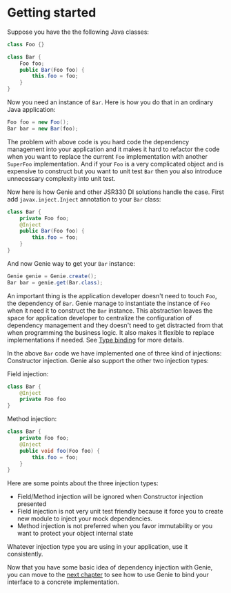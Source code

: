 # Getting started

Suppose you have the the following Java classes:

```java
class Foo {}

class Bar {
	Foo foo;
	public Bar(Foo foo) {
		this.foo = foo;
	}
}
```

Now you need an instance of `Bar`. Here is how you do that in an ordinary Java application:

```java
Foo foo = new Foo();
Bar bar = new Bar(foo);
```

The problem with above code is you hard code the dependency management into your application and it makes it hard to refactor the code when you want to replace the current `Foo` implementation with another `SuperFoo` implementation. And if your `Foo` is a very complicated object and is expensive to construct but you want to unit test `Bar` then you also introduce unnecessary complexity into unit test.

Now here is how Genie and other JSR330 DI solutions handle the case. First add `javax.inject.Inject` annotation to your `Bar` class:

```java
class Bar {
	private Foo foo;
	@Inject
	public Bar(Foo foo) {
		this.foo = foo;
	}
}
```

And now Genie way to get your `Bar` instance:

```java
Genie genie = Genie.create(); 
Bar bar = genie.get(Bar.class);
```

An important thing is the application developer doesn't need to touch `Foo`, the dependency of `Bar`. Genie manage to instantiate the instance of `Foo` when it need it to construct the `Bar` instance. This abstraction leaves the space for application developer to centralize the configuration of dependency management and they doesn't need to get distracted from that when programming the business logic. It also makes it flexible to replace implementations if needed. See [Type binding](binding.md) for more details.

In the above `Bar` code we have implemented one of three kind of injections: Constructor injection. Genie also support the other two injection types:

Field injection:

```java
class Bar {
	@Inject
	private Foo foo
}
```

Method injection:

```java
class Bar {
	private Foo foo;
	@Inject
	public void foo(Foo foo) {
		this.foo = foo;
	}
}
```

Here are some points about the three injection types:

* Field/Method injection will be ignored when Constructor injection presented
* Field injection is not very unit test friendly because it force you to create new module to inject your mock dependencies.
* Method injection is not preferred when you favor immutability or you want to protect your object internal state

Whatever injection type you are using in your application, use it consistently. 

Now that you have some basic idea of dependency injection with Genie, you can move to the [next chapter](binding.md) to see how to use Genie to bind your interface to a concrete implementation.

